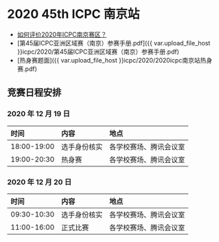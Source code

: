 # 2020 45th ICPC 南京站

- [如何评价2020年ICPC南京赛区？](https://www.zhihu.com/question/434669683)
- [第45届ICPC亚洲区域赛（南京）参赛手册.pdf]({{ var.upload_file_host }}icpc/2020/第45届ICPC亚洲区域赛（南京）参赛手册.pdf)
- [热身赛题面]({{ var.upload_file_host }}icpc/2020/2020icpc南京站热身赛.pdf)

## 竞赛日程安排

### 2020 年 12 月 19 日

| 时间 | 内容 | 地点 |
| :--- | :--- | :--- |
| 18:00-19:00 | 选手身份核实 | 各学校赛场、腾讯会议室 |
| 19:00-20:30 | 热身赛 | 各学校赛场、腾讯会议室 | 

### 2020 年 12 月 20 日

| 时间 | 内容 | 地点 |
| :--- | :--- | :--- |
| 09:30-10:30 | 选手身份核实 | 各学校赛场、腾讯会议室 |
| 11:00-16:00 | 正式比赛 | 各学校赛场、腾讯会议室 | 